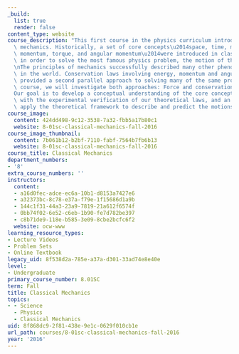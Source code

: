```yaml
---
_build:
  list: true
  render: false
content_type: website
course_description: "This first course in the physics curriculum introduces classical\
  \ mechanics. Historically, a set of core concepts\u2014space, time, mass, force,\
  \ momentum, torque, and angular momentum\u2014were introduced in classical mechanics\
  \ in order to solve the most famous physics problem, the motion of the planets.\n\
  \nThe principles of mechanics successfully described many other phenomena encountered\
  \ in the world. Conservation laws involving energy, momentum and angular momentum\
  \ provided a second parallel approach to solving many of the same problems. In this\
  \ course, we will investigate both approaches: Force and conservation laws.\n\n\
  Our goal is to develop a conceptual understanding of the core concepts, a familiarity\
  \ with the experimental verification of our theoretical laws, and an ability to\
  \ apply the theoretical framework to describe and predict the motions of bodies."
course_image:
  content: 424dd498-9c12-3538-7a32-fbb5a17b80c1
  website: 8-01sc-classical-mechanics-fall-2016
course_image_thumbnail:
  content: 7b061b12-b2bf-7110-fabf-7564b7fb6b13
  website: 8-01sc-classical-mechanics-fall-2016
course_title: Classical Mechanics
department_numbers:
- '8'
extra_course_numbers: ''
instructors:
  content:
  - a16d0fec-adce-ec6a-10b1-d8153a7427e6
  - a32373bc-8c78-e37a-f79e-1f15686d1a9b
  - 144c1f31-44a3-23a9-7819-21a612f6574f
  - 0bb74f02-6e52-c6eb-1b90-fe7d782be397
  - c8b71de9-118e-b585-3e09-8cbe2bcfc6f2
  website: ocw-www
learning_resource_types:
- Lecture Videos
- Problem Sets
- Online Textbook
legacy_uid: 8f538d2a-785e-a37a-d301-33ad74e8e40e
level:
- Undergraduate
primary_course_number: 8.01SC
term: Fall
title: Classical Mechanics
topics:
- - Science
  - Physics
  - Classical Mechanics
uid: 8f868dc9-2f81-438e-9e1c-0629f010cb1e
url_path: courses/8-01sc-classical-mechanics-fall-2016
year: '2016'
---
```

